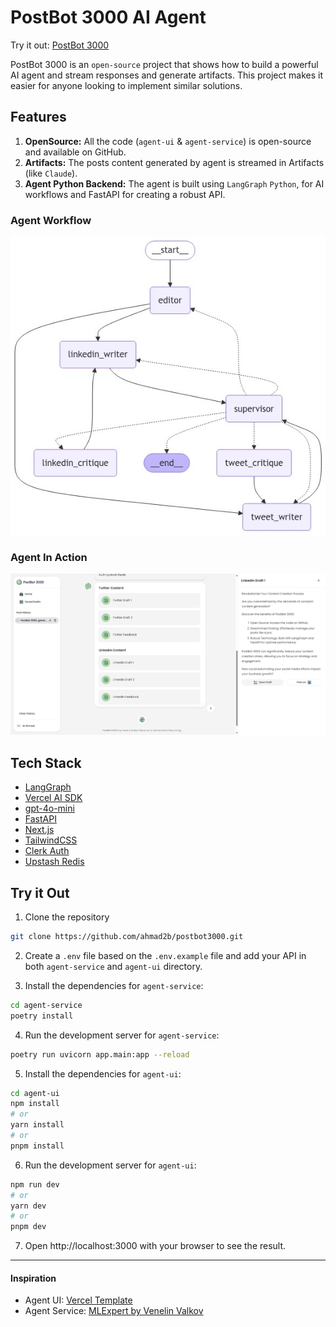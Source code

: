 # PostBot 3000 AI Agent

Try it out: [PostBot 3000](https://postbot3000.vercel.app/)

PostBot 3000 is an `open-source` project that shows how to build a powerful AI agent and stream responses and generate artifacts. This project makes it easier for anyone looking to implement similar solutions.

## Features

1. **OpenSource:** All the code (`agent-ui` & `agent-service`) is open-source and available on GitHub.
2. **Artifacts:** The posts content generated by agent is streamed in Artifacts (like `Claude`).
3. **Agent Python Backend:** The agent is built using `LangGraph` `Python`, for AI workflows and FastAPI for creating a robust API.

### Agent Workflow

![agent](./agent-service//app/graph_image.png)

### Agent In Action

![AgentUI Action](agentui-action.png)

## Tech Stack

- [LangGraph](https://langchain-ai.github.io/langgraph)
- [Vercel AI SDK](https://sdk.vercel.ai/docs/introduction)
- [gpt-4o-mini](https://platform.openai.com/docs/models/gpt-4o-mini)
- [FastAPI](https://fastapi.tiangolo.com)
- [Next.js](https://nextjs.org/)
- [TailwindCSS](https://tailwindcss.com)
- [Clerk Auth](https://clerk.com)
- [Upstash Redis](https://upstash.com)

## Try it Out

1. Clone the repository

```bash
git clone https://github.com/ahmad2b/postbot3000.git
```

2. Create a `.env` file based on the `.env.example` file and add your API in both `agent-service` and `agent-ui` directory.

3. Install the dependencies for `agent-service`:

```bash
cd agent-service
poetry install
```

4. Run the development server for `agent-service`:

```bash
poetry run uvicorn app.main:app --reload
```

5. Install the dependencies for `agent-ui`:

```bash
cd agent-ui
npm install
# or
yarn install
# or
pnpm install
```

6. Run the development server for `agent-ui`:

```bash
npm run dev
# or
yarn dev
# or
pnpm dev
```

7. Open http://localhost:3000 with your browser to see the result.

---

#### Inspiration

- Agent UI: [Vercel Template](https://vercel.com/templates/next.js/nextjs-ai-chatbot)
- Agent Service: [MLExpert by Venelin Valkov](https://www.mlexpert.io/bootcamp/write-social-media-content-with-agents)
